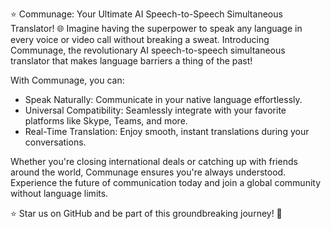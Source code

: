 ⭐️ Communage: Your Ultimate AI Speech-to-Speech Simultaneous Translator! 🌐
Imagine having the superpower to speak any language in every voice or video call without breaking a sweat. Introducing Communage, the revolutionary AI speech-to-speech simultaneous translator that makes language barriers a thing of the past!

 With Communage, you can:

- Speak Naturally: Communicate in your native language effortlessly.
- Universal Compatibility: Seamlessly integrate with your favorite platforms like Skype, Teams, and more.
- Real-Time Translation: Enjoy smooth, instant translations during your conversations.

Whether you're closing international deals or catching up with friends around the world, Communage ensures you're always understood. Experience the future of communication today and join a global community without language limits.

⭐️ Star us on GitHub and be part of this groundbreaking journey! 🚀
